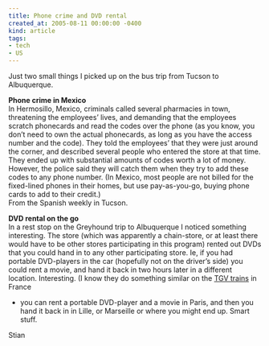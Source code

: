 ```yaml
---
title: Phone crime and DVD rental
created_at: 2005-08-11 00:00:00 -0400
kind: article
tags:
- tech
- US
---
```


Just two small things I picked up on the bus trip from Tucson to
Albuquerque.

**Phone crime in Mexico**\
 In Hermosillo, Mexico, criminals called several pharmacies in town,
threatening the employees’ lives, and demanding that the employees
scratch phonecards and read the codes over the phone (as you know, you
don’t need to own the actual phonecards, as long as you have the access
number and the code). They told the employees’ that they were just
around the corner, and described several people who entered the store at
that time. They ended up with substantial amounts of codes worth a lot
of money. However, the police said they will catch them when they try to
add these codes to any phone number. (In Mexico, most people are not
billed for the fixed-lined phones in their homes, but use pay-as-you-go,
buying phone cards to add to their credit.)\
 From the Spanish weekly in Tucson.

**DVD rental on the go**\
 In a rest stop on the Greyhound trip to Albuquerque I noticed something
interesting. The store (which was apparently a chain-store, or at least
there would have to be other stores participating in this program)
rented out DVDs that you could hand in to any other participating store.
Ie, if you had portable DVD-players in the car (hopefully not on the
driver’s side) you could rent a movie, and hand it back in two hours
later in a different location. Interesting. (I know they do something
similar on the [TGV trains](http://en.wikipedia.org/wiki/TGV) in France
- you can rent a portable DVD-player and a movie in Paris, and then you
hand it back in in Lille, or Marseille or where you might end up. Smart
stuff.

Stian
